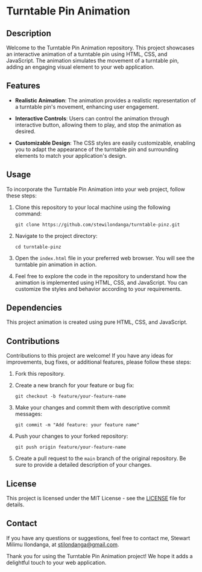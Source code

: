 # Turntable Pin Animation

## Description

Welcome to the Turntable Pin Animation repository. This project showcases an interactive animation of a turntable pin using HTML, CSS, 
and JavaScript. The animation simulates the movement of a turntable pin, adding an engaging visual element to your web application.

## Features

- **Realistic Animation**: The animation provides a realistic representation of a turntable pin's movement, enhancing user engagement.
  
- **Interactive Controls**: Users can control the animation through interactive button, allowing them to play, and stop the animation as
  desired.

- **Customizable Design**: The CSS styles are easily customizable, enabling you to adapt the appearance of the turntable pin and
  surrounding elements to match your application's design.

## Usage

To incorporate the Turntable Pin Animation into your web project, follow these steps:

1. Clone this repository to your local machine using the following command:

   ```
   git clone https://github.com/stewilondanga/turntable-pinz.git
   ```

2. Navigate to the project directory:

   ```
   cd turntable-pinz
   ```

3. Open the `index.html` file in your preferred web browser. You will see the turntable pin animation in action.

4. Feel free to explore the code in the repository to understand how the animation is implemented using HTML, CSS, and JavaScript. You
   can customize the styles and behavior according to your requirements.

## Dependencies

This project animation is created using pure HTML, CSS, and JavaScript.

## Contributions

Contributions to this project are welcome! If you have any ideas for improvements, bug fixes, or additional features, please follow 
these steps:

1. Fork this repository.

2. Create a new branch for your feature or bug fix:

   ```
   git checkout -b feature/your-feature-name
   ```

3. Make your changes and commit them with descriptive commit messages:

   ```
   git commit -m "Add feature: your feature name"
   ```

4. Push your changes to your forked repository:

   ```
   git push origin feature/your-feature-name
   ```

5. Create a pull request to the `main` branch of the original repository. Be sure to provide a detailed description of your changes.

## License

This project is licensed under the MIT License - see the [LICENSE](LICENSE) file for details.

## Contact

If you have any questions or suggestions, feel free to contact me, Stewart Milimu Ilondanga, at stilondanga@gmail.com.

Thank you for using the Turntable Pin Animation project! We hope it adds a delightful touch to your web application.
